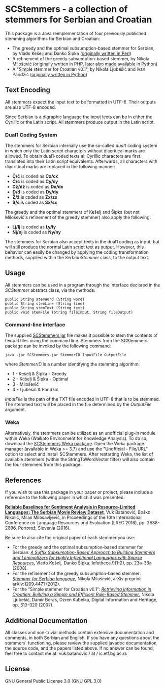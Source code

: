 ﻿# SCStemmers - a collection of stemmers for Serbian and Croatian
This package is a Java reimplementation of four previously published stemming algorithms for Serbian and Croatian:
* The greedy and the optimal subsumption-based stemmer for Serbian, by Vlado Kešelj and Danko Šipka ([originally written in Perl](http://www.cs.dal.ca/~vlado/nlp/2007-sr/))
* A refinement of the greedy subsumption-based stemmer, by Nikola Milošević ([originally written in PHP](http://arxiv.org/abs/1209.4471), [later also made available in Python](https://nikolamilosevic86.github.io/SerbianStemmer/))
* A "Simple stemmer for Croatian v0.1", by Nikola Ljubešić and Ivan Pandžić ([originally written in Python](http://nlp.ffzg.hr/resources/tools/stemmer-for-croatian/))

## Text Encoding
All stemmers expect the input text to be formatted in UTF-8. Their outputs are also UTF-8 encoded.

Since Serbian is a digraphic language the input texts can be in either the Cyrillic or the Latin script. All stemmers produce output in the Latin script.

### Dual1 Coding System
The stemmers for Serbian internally use the so-called *dual1* coding system in which only the Latin script characters without diacritical marks are allowed.
To obtain dual1-coded texts all Cyrillic characters are first translated into their Latin script equivalents. Afterwards, all characters with diacritical marks are replaced in the following manner:
* **Č/č** is coded as **Cx/cx**
* **Ć/ć** is coded as **Cy/cy**
* **Dž/dž** is coded as **Dx/dx**
* **Đ/đ** is coded as **Dy/dy**
* **Ž/ž** is coded as **Zx/zx**
* **Š/š** is coded as **Sx/sx**

The greedy and the optimal stemmers of Kešelj and Šipka (but not Milošević's refinement of the greedy stemmer) also apply the following:
* **Lj/lj** is coded as **Ly/ly**
* **Nj/nj** is coded as **Ny/ny**

The stemmers for Serbian also accept texts in the dual1 coding as input, but will still produce the normal Latin script text as output.
However, this behavior can easily be changed by applying the coding transformation methods, supplied within the *SerbianStemmer* class, to the output text.

## Usage
All stemmers can be used in a program through the interface declared in the *SCStemmer* abstract class, via the methods:
```
public String stemWord (String word)
public String stemLine (String line)
public String stemText (String text)
public void stemFile (String fileInput, String fileOutput)
```

### Command-line interface
The supplied [SCStemmers.jar](https://github.com/vukbatanovic/SCStemmers/releases/download/v1.1.1/SCStemmers.jar) file makes it possible to stem the contents of textual files using the command line. Stemmers from the SCStemmers package can be invoked by the following command:
```
java -jar SCStemmers.jar StemmerID InputFile OutputFile
```
where *StemmerID* is a number identifying the stemming algorithm:
* 1 - Kešelj & Šipka - Greedy
* 2 - Kešelj & Šipka - Optimal
* 3 - Milošević
* 4 - Ljubešić & Pandžić

*InputFile* is the path of the TXT file encoded in UTF-8 that is to be stemmed. The stemmed text will be placed in the file determined by the *OutputFile* argument.

### Weka
Alternatively, the stemmers can be utilized as an unofficial plug-in module within Weka (Waikato Environment for Knowledge Analysis).
To do so, download the [SCStemmers Weka package](https://github.com/vukbatanovic/SCStemmers/releases/download/v1.1.1/SCStemmers_1.1.1.zip).
Open the Weka package manager (available in Weka >= 3.7) and use the "Unofficial - File/URL" option to select and install SCStemmers.
After restarting Weka, the list of available stemmers (within the StringToWordVector filter) will also contain the four stemmers from this package.

## References
If you wish to use this package in your paper or project, please include a reference to the following paper in which it was presented:

**[Reliable Baselines for Sentiment Analysis in Resource-Limited Languages: The Serbian Movie Review Dataset](http://www.lrec-conf.org/proceedings/lrec2016/pdf/284_Paper.pdf)**, Vuk Batanović, Boško Nikolić, Milan Milosavljević, in Proceedings of the 10th International Conference on Language Resources and Evaluation (LREC 2016), pp. 2688-2696, Portorož, Slovenia (2016).

Be sure to also cite the original paper of each stemmer you use:
* For the greedy and the optimal subsumption-based stemmer for Serbian: *[A Suffix Subsumption-Based Approach to Building Stemmers and Lemmatizers for Highly Inflectional Languages with Sparse Resources](http://infoteka.bg.ac.rs/pdf/Eng/2008/INFOTHECA_IX_1-2_May2008_23a-33a.pdf)*, Vlado Kešelj, Danko Šipka, Infotheca 9(1-2), pp. 23a-33a (2008).
* For the refinement of the greedy subsumption-based stemmer: *[Stemmer for Serbian language](http://arxiv.org/abs/1209.4471)*, Nikola Milošević, arXiv preprint arXiv:1209.4471 (2012).
* For the "Simple stemmer for Croatian v0.1": *[Retrieving Information in Croatian: Building a Simple and Efficient Rule-Based Stemmer](http://nlp.ffzg.hr/data/publications/nljubesi/ljubesic07-retrieving.pdf)*, Nikola Ljubešić, Damir Boras, Ozren Kubelka, Digital Information and Heritage, pp. 313–320 (2007).

## Additional Documentation
All classes and non-trivial methods contain extensive documentation and comments, in both Serbian and English.
If you have any questions about the stemmers' functioning, please review the supplied javadoc documentation, the source code, and the papers listed above.
If no answer can be found, feel free to contact me at: vuk.batanovic / at / ic.etf.bg.ac.rs

## License
GNU General Public License 3.0 (GNU GPL 3.0)
